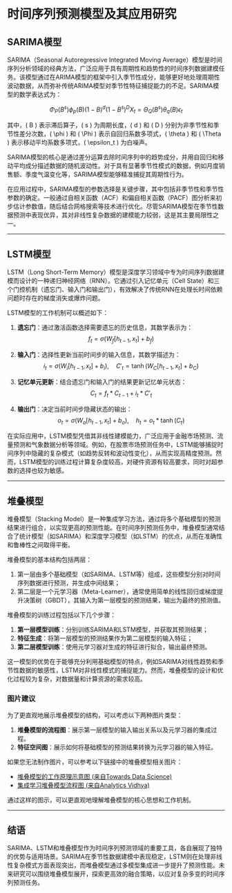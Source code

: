 # 时间序列预测模型及其应用研究

## SARIMA模型

SARIMA（Seasonal Autoregressive Integrated Moving Average）模型是时间序列分析领域的经典方法，广泛应用于具有周期性和趋势性的时间序列数据建模任务。该模型通过在ARIMA模型的框架中引入季节性成分，能够更好地处理周期性波动数据，从而弥补传统ARIMA模型对季节性特征捕捉能力的不足。SARIMA模型的数学表达式为：

$$
\Phi_P(B^s)\phi_p(B)(1-B)^d(1-B^s)^D X_t = \Theta_Q(B^s)\theta_q(B)\epsilon_t
$$

其中，\( B \) 表示滞后算子，\( s \) 为周期长度，\( d \) 和 \( D \) 分别为非季节性和季节性差分次数，\( \phi \) 和 \( \Phi \) 表示自回归系数多项式，\( \theta \) 和 \( \Theta \) 表示移动平均系数多项式，\( \epsilon_t \) 为白噪声。

SARIMA模型的核心是通过差分运算去除时间序列中的趋势成分，并用自回归和移动平均成分描述数据的随机波动性。对于具有显著季节性模式的数据，例如月度销售额、季度气温变化等，SARIMA模型能够精准捕捉其周期性行为。

在应用过程中，SARIMA模型的参数选择是关键步骤，其中包括非季节性和季节性参数的确定。一般通过自相关函数（ACF）和偏自相关函数（PACF）图分析来初步估计参数值，随后结合网格搜索等技术进行优化。尽管SARIMA模型在季节性数据预测中表现优异，其对非线性复杂数据的建模能力较弱，这是其主要局限性之一。

---

## LSTM模型

LSTM（Long Short-Term Memory）模型是深度学习领域中专为时间序列数据建模而设计的一种递归神经网络（RNN）。它通过引入记忆单元（Cell State）和三个门控机制（遗忘门、输入门和输出门），有效解决了传统RNN在处理长时间依赖问题时存在的梯度消失或爆炸问题。

LSTM模型的工作机制可以概述如下：

1. **遗忘门**：通过激活函数选择需要遗忘的历史信息，其数学表示为：
   $$
   f_t = \sigma(W_f[h_{t-1}, x_t] + b_f)
   $$

2. **输入门**：选择性更新当前时间步的输入信息，其数学描述为：
   $$
   i_t = \sigma(W_i[h_{t-1}, x_t] + b_i), \quad C'_t = \tanh(W_C[h_{t-1}, x_t] + b_C)
   $$

3. **记忆单元更新**：结合遗忘门和输入门的结果更新记忆单元状态：
   $$
   C_t = f_t \ast C_{t-1} + i_t \ast C'_t
   $$

4. **输出门**：决定当前时间步隐藏状态的输出：
   $$
   o_t = \sigma(W_o[h_{t-1}, x_t] + b_o), \quad h_t = o_t \ast \tanh(C_t)
   $$

在实际应用中，LSTM模型凭借其非线性建模能力，广泛应用于金融市场预测、流量预测和气象数据分析等领域。例如，在股票市场预测任务中，LSTM能够捕捉时间序列中隐藏的复杂模式（如趋势反转和波动性变化），从而实现高精度预测。然而，LSTM模型的训练过程计算复杂度较高，对硬件资源有较高要求，同时对超参数的选择也较为敏感。

---

## 堆叠模型

堆叠模型（Stacking Model）是一种集成学习方法，通过将多个基础模型的预测结果进行组合，以实现更高的预测性能。在时间序列预测任务中，堆叠模型通常结合了统计模型（如SARIMA）和深度学习模型（如LSTM）的优点，从而在准确性和鲁棒性之间取得平衡。

堆叠模型的基本结构包括两层：
1. 第一层由多个基础模型（如SARIMA、LSTM等）组成，这些模型分别对时间序列数据进行预测，并生成中间结果；
2. 第二层是一个元学习器（Meta-Learner），通常使用简单的线性回归或梯度提升决策树（GBDT），其输入为第一层模型的预测结果，输出为最终的预测值。

堆叠模型的训练过程包括以下几个步骤：
1. **第一层模型训练**：分别训练SARIMA和LSTM模型，并获取其预测结果；
2. **特征生成**：将第一层模型的预测结果作为第二层模型的输入特征；
3. **第二层模型训练**：使用元学习器对生成的特征进行拟合，输出最终预测。

这一模型的优势在于能够充分利用基础模型的特点，例如SARIMA对线性趋势和季节性数据的敏感性，LSTM对非线性模式的捕捉能力。然而，堆叠模型的设计和优化过程较为复杂，对数据量和计算资源的需求较高。

### 图片建议

为了更直观地展示堆叠模型的结构，可以考虑以下两种图片类型：
1. **堆叠模型的流程图**：展示第一层模型的输入输出关系以及元学习器的集成过程。
2. **特征空间图**：展示如何将基础模型的预测结果转换为元学习器的输入特征。

如果您无法制作图片，可以参考以下链接中的堆叠模型相关图片：
- [堆叠模型的工作原理示意图 (来自Towards Data Science)](https://towardsdatascience.com/stacking-classifiers-for-higher-predictive-performance-566f963e4840)
- [集成学习堆叠模型流程图 (来自Analytics Vidhya)](https://www.analyticsvidhya.com/blog/2020/08/stacking-classifier-introduction/)

通过这样的图示，可以更直观地理解堆叠模型的核心思想和工作机制。

---

## 结语

SARIMA、LSTM和堆叠模型作为时间序列预测领域的重要工具，各自展现了独特的优势与适用场景。SARIMA在季节性数据建模中表现稳定，LSTM则在处理非线性复杂模式方面表现突出，而堆叠模型通过多模型集成进一步提升了预测性能。未来研究可以围绕堆叠模型展开，探索更高效的融合策略，以应对复杂多变的时间序列预测任务。